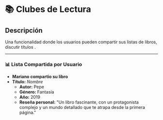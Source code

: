 # 📚 **Clubes de Lectura**

## Descripción
 Una funcionalidad donde los usuarios pueden compartir sus listas de libros, discutir títulos .

---

### 📊 **Lista Compartida por Usuario**
- **Mariano compartio su libro**
- **Título:** *Nombre*  
  - **Autor:** Pepe 
  - **Género:** Fantasía  
  - **Año:** 2019  
  - **Reseña personal:** "Un libro fascinante, con un protagonista complejo y un mundo detallado que te atrapa desde la primera página."






